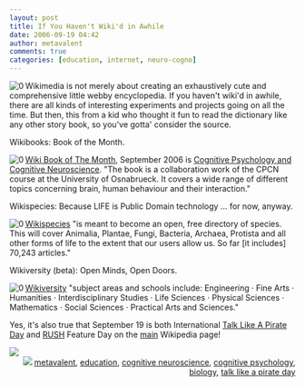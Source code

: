 ```yaml
---
layout: post
title: If You Haven't Wiki'd in Awhile
date: 2006-09-19 04:42
author: metavalent
comments: true
categories: [education, internet, neuro-cogno]
---
```

<!--Lead Photo --><a href="https://en.wikibooks.org/wiki/Wikibooks:Book_of_the_month"><img border="0" align="left" alt="0" src="https://img237.imageshack.us/img237/4752/wikimediabuttoncf3.png" /></a><!-- Commentary -->Wikimedia is not merely about creating an exhaustively cute and comprehensive little webby encyclopedia.  If you haven't wiki'd in awhile, there are all kinds of interesting experiments and projects going on all the time.  But then, this from a kid who thought it fun to read the dictionary like any other story book, so you've gotta' consider the source.

Wikibooks: Book of the Month.

<a href="https://en.wikibooks.org/wiki/Wikibooks:Book_of_the_month"><img border="0" align="left" alt="0" src="https://img237.imageshack.us/img237/3714/wikitextbookpf2.png" />Wiki Book of The Month</a>, September 2006 is <a href="https://en.wikibooks.org/wiki/Cognitive_Psychology_and_Cognitive_Neuroscience">Cognitive Psychology and Cognitive Neuroscience</a>. "The book is a collaboration work of the CPCN course at the University of Osnabrueck. It covers a wide range of different topics concerning brain, human behaviour and their interaction."

Wikispecies: Because LIFE is Public Domain technology ... for now, anyway.

<a href="https://species.wikimedia.org/wiki/Main_Page"><img border="0" align="left" alt="0" src="https://img237.imageshack.us/img237/7821/jeremykemplogospecieslogokh7.png" />Wikispecies</a> "is meant to become an open, free directory of species. This will cover Animalia, Plantae, Fungi, Bacteria, Archaea, Protista and all other forms of life to the extent that our users allow us. So far [it includes] 70,243 articles."

Wikiversity (beta): Open Minds, Open Doors.

<a href="https://species.wikimedia.org/wiki/Main_Page"><img border="0" align="left" alt="0" src="https://img237.imageshack.us/img237/4531/wikiversitybetatc8.png" />Wikiversity</a> "subject areas and schools include: Engineering · Fine Arts · Humanities · Interdisciplinary Studies · Life Sciences · Physical Sciences · Mathematics · Social Sciences · Practical Arts and Sciences."

Yes, it's also true that September 19 is both International <a href="https://www.talklikeapirateday.com/">Talk Like A Pirate Day</a> and <a href="https://en.wikipedia.org/wiki/Rush_(band)">RUSH</a> Feature Day on the <a href="https://en.wikipedia.org/wiki/Main_Page">main</a> Wikipedia page!

<img src="https://metavalent.info/images/rush.wikipedia.09.19.2006.jpg" />

<!-- Tags -->
<div align="right"><img border="0" src="https://metavalent.info/images/technorati.bug.10x10.jpg" /> <a rel="tag" href="https://technorati.com/tag/metavalent">metavalent</a>, <a rel="tag" href="https://technorati.com/tag/education">education</a>, <a rel="tag" href="https://technorati.com/tag/cognitive+neuroscience">cognitive neuroscience</a>, <a rel="tag" href="https://technorati.com/tag/cognitive+psychology">cognitive psychology</a>, <a rel="tag" href="https://technorati.com/tag/biology">biology</a>, <a rel="tag" href="https://technorati.com/tag/talk+like+a+pirate+day">talk like a pirate day</a></div>
<!-- //End Tags -->
